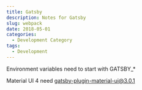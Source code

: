 ```yaml
---
title: Gatsby
description: Notes for Gatsby
slug: webpack
date: 2018-05-01
categories:
  - Development Category
tags:
  - Development
---
```


Environment variables need to start with GATSBY_*

Material UI 4 need gatsby-plugin-material-ui@3.0.1